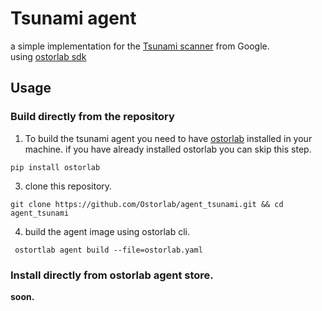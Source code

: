 
# Tsunami agent  
a simple implementation for the [Tsunami scanner](https://github.com/google/tsunami-security-scanner) from Google.  
using [ostorlab sdk](https://pypi.org/project/ostorlab/)

## Usage

### Build directly from the repository

 1. To build the tsunami agent you need to have [ostorlab](https://pypi.org/project/ostorlab/) installed in your machine.  if you have already installed ostorlab you can skip this step.
 
`pip install ostorlab` 
 
 3. clone this repository.
 
` git clone https://github.com/Ostorlab/agent_tsunami.git && cd agent_tsunami `
   
 4. build the agent image using ostorlab cli.

 ` ostortlab agent build --file=ostorlab.yaml`

 ### Install directly from ostorlab agent store.
 **soon.**